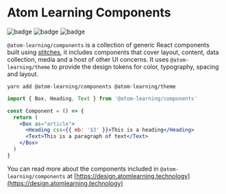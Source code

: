 # Atom Learning Components

![badge](https://img.shields.io/npm/v/@atom-learning/components)
![badge](https://img.shields.io/github/workflow/status/Atom-Learning/components/Test%20&%20validate)
![badge](https://img.shields.io/bundlephobia/minzip/@atom-learning/components)

`@atom-learning/components` is a collection of generic React components built using [stitches](https://stitches.dev), it includes components that cover layout, content, data collection, media and a host of other UI concerns. It uses `@atom-learning/theme` to provide the design tokens for color, typography, spacing and layout.

```
yarn add @atom-learning/components @atom-learning/theme
```

```jsx
import { Box, Heading, Text } from '@atom-learning/components'

const Component = () => {
  return (
    <Box as="article">
      <Heading css={{ mb: '$3' }}>This is a heading</Heading>
      <Text>This is a paragraph of text</Text>
    </Box>
  )
}
```

You can read more about the components included in `@atom-learning/components` at [https://design.atomlearning.technology](https://design.atomlearning.technology)
